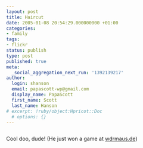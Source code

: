 ```yaml
---
layout: post
title: Haircut
date: 2005-01-08 20:54:29.000000000 +01:00
categories:
- family
tags:
- flickr
status: publish
type: post
published: true
meta:
  _social_aggregation_next_run: '1392139217'
author:
  login: shanson
  email: papascott-wp@gmail.com
  display_name: PapaScott
  first_name: Scott
  last_name: Hanson
# excerpt: !ruby/object:Hpricot::Doc
  # options: {}
---
```

<p><a href="http://www.flickr.com/photos/papascott/3111715/" title="Christopher's a winner!"><img src="http://photos2.flickr.com/3111715_686cbec1fb_m.jpg" alt="" border="0" /></a></p>
<p>Cool doo, dude! (He just won a game at <a href="http://www.wdrmaus.de/">wdrmaus.de</a>)</p>
